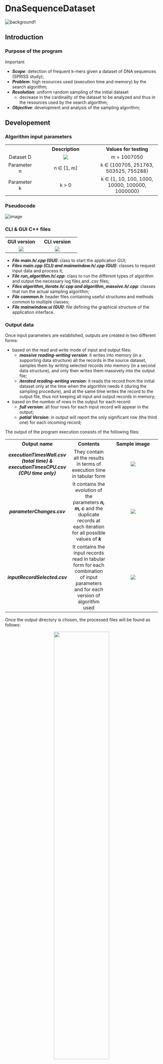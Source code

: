 # DnaSequenceDataset
 ![background1](https://github.com/bertonfederico/DnaSequenceDataset/assets/105301467/2a1f2b1a-6d8f-4127-b68c-6d037e1e5102)

## Introduction
### Purpose of the program
> [!IMPORTANT]
> * ***Scope***: detection of frequent k-mers given a dataset of DNA sequences (SPRISS study);
> * ***Problem***: high resources used (execution time and memory) by the search algorithm;
> * ***Resolution***: uniform random sampling of the initial dataset
>   * decrease in the cardinality of the dataset to be analyzed and thus in the resources used by the search algorithm;
> * ***Objective***: development and analysis of the sampling algorithm;

## Developement
### Algorithm input parameters
<table align="center">
	<tr align="center">
  		<th></th>
		<th>Description</th>
		<th>Values for testing</th>
	</tr>
	<tr align="center">
  		<td>Dataset D</td>
		<td width=40%><img src="https://github.com/bertonfederico/DnaSequenceDataset/assets/105301467/d79e5e11-00c8-4ee5-af78-e8f906e4945a"> </td>
		<td>m = 1007050</td>
	</tr>
 	<tr align="center">
  		<td>Parameter n</td>
		<td>n ∈ [1, m]</td>
		<td>k ∈ {100705, 251763, 503525, 755288}</td>
	</tr>
 	<tr align="center">
  		<td>Parameter k</td>
		<td>k > 0</td>
		<td>k ∈ {1, 10, 100, 1000, 10000, 100000, 1000000}</td>
	</tr>
</table>

### Pseudocode
![image](https://github.com/bertonfederico/DnaSequenceDataset/assets/105301467/f49dac47-ce19-4074-9d9e-1e02b1bee3ac)

### CLI & GUI C++ files
<table align="center">
	<tr align="center">
  		<th>GUI version</th>
		<th>CLI version</th>
	</tr>
 	<tr align="center">
  		<td width=45%><img src="https://github.com/bertonfederico/DnaSequenceDataset/assets/105301467/b5aeae09-5bd0-4861-accd-8644af8316c6"> </td>
		<td width=55%><img src="https://github.com/bertonfederico/DnaSequenceDataset/assets/105301467/a6896b21-40a0-49e5-84c5-2ac130435a5c"> </td>
	</tr>
</table>

* ***File main.h/.cpp (GUI)***: class to start the application GUI;
* ***Files main.cpp (CLI) and mainwindow.h/.cpp (GUI)***: classes to request input data and process it;
* ***File run_algorithm.h/.cpp***: class to run the different types of algorithm and output the necessary log files and .csv files;
* ***Files algorithm_iterate.h/.cpp and algorithm_massive.h/.cpp***: classes that run the actual sampling algorithm;
* ***File common.h***: header files containing useful structures and methods common to multiple classes;
* ***File mainwindow.ui (GUI)***: file defining the graphical structure of the application interface.

### Output data
Once input parameters are established, outputs are created in two different forms:
* based on the read and write mode of input and output files:
	* ***massive reading-writing version***: it writes into memory (in a supporting data structure) all the records in the source dataset, samples them by writing selected records into memory (in a second data structure), and only then writes them massively into the output file;
 	* ***iterated reading-writing version***: it reads the record from the initial dataset only at the time when the algorithm needs it (during the sampling procedure), and at the same time writes the record to the output file, thus not keeping all input and output records in memory;
* based on the number of rows in the output for each record:
	* ***full version***: all four rows for each input record will appear in the output;
	* ***patial Version***: in output will report the only significant row (the third one) for each incoming record;

The output of the program execution consists of the following files:
<table align="center">
	<tr align="center">
  		<th>Output name</th>
		<th>Contents</th>
		<th>Sample image</th>
	</tr>
	<tr align="center">
  		<td width=15%><em><strong>executionTimesWall.csv (total time) & executionTimesCPU.csv (CPU time only)</strong></em></td>
		<td width=30%>They contain all the results in terms of execution time in tabular form</td>
		<td width=55%><img src="https://github.com/bertonfederico/DnaSequenceDataset/assets/105301467/613e6fd9-da2d-43f5-9ff3-009e2511b0b3"> </td>
	</tr>
 	<tr align="center">
  		<td width=15%><em><strong>parameterChanges.csv</strong></em></td>
		<td width=30%>It contains the evolution of the parameters <em><strong>n, m, c</strong></em> and the duplicate records at each iteration for all possible values of <em><strong>k</strong></em></td>
		<td width=55%><img src="https://github.com/bertonfederico/DnaSequenceDataset/assets/105301467/cedc3d7d-6840-4b00-9f51-baff05e5b65d"> </td>
	</tr>
	<tr align="center">
  		<td width=15%><em><strong>inputRecordSelected.csv</strong></em></td>
		<td width=30%>It contains the input records read in tabular form for each combination of input parameters and for each version of algorithm used</td>
		<td width=55%><img src="https://github.com/bertonfederico/DnaSequenceDataset/assets/105301467/2623a67f-6d72-46c5-8ece-a6e4a5f814b4"> </td>
	</tr>
</table>

Once the output directory is chosen, the processed files will be found as follows:
<p align="center">
	<img width=60% src="https://github.com/bertonfederico/DnaSequenceDataset/assets/105301467/80b74ef8-1499-4336-a7e2-b973dff3ab2f">
</p>


## Computational complexity
### Theoretical complexity
![image](https://github.com/bertonfederico/DnaSequenceDataset/assets/105301467/d3125d78-440e-4b05-a763-44d4a749875c)

### Effective complexity
![image](https://github.com/bertonfederico/DnaSequenceDataset/assets/105301467/ebf9cd85-09cb-40ed-b491-95bbd6f34fb1)


## Choice of *n* and *k* values for correctness
### Purpose: analysis of the entire input dataset
![image](https://github.com/bertonfederico/DnaSequenceDataset/assets/105301467/d4b22b6a-8021-487d-a131-206f8f72de3b)

### Purpose: containment of multiple writing of the same record
![image](https://github.com/bertonfederico/DnaSequenceDataset/assets/105301467/fd5fb370-1b3c-4433-8d25-5dc1148db0d4)

### Purpose: homogeneity of writing by iteration
![image](https://github.com/bertonfederico/DnaSequenceDataset/assets/105301467/697537c1-4d24-4f66-95cf-8e39623f731a)


## Conclusion
![image](https://github.com/bertonfederico/DnaSequenceDataset/assets/105301467/d206d15b-d2f8-44d3-97bd-38cca0583516)
